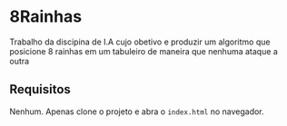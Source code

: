 # 8Rainhas

Trabalho da discipina de I.A cujo obetivo e produzir um algoritmo que posicione 8 rainhas em um tabuleiro de maneira que nenhuma ataque a outra

## Requisitos
Nenhum. Apenas clone o projeto e abra o `index.html` no navegador. 
